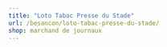 ```yaml
---
title: "Loto Tabac Presse du Stade"
url: /besancon/loto-tabac-presse-du-stade/
shop: marchand de journaux
---
```

